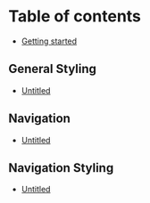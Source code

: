 # Table of contents

* [Getting started](README.md)

## General Styling

* [Untitled](general-styling/untitled.md)

## Navigation

* [Untitled](navigation/untitled.md)

## Navigation Styling

* [Untitled](navigation-styling/untitled.md)

